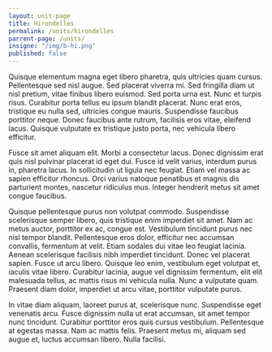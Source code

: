 ```yaml
---
layout: unit-page
title: Hirondelles
permalink: /units/hirondelles
parrent-page: /units/
insigne: "/img/b-hi.png"
published: false
---
```


Quisque elementum magna eget libero pharetra, quis ultricies quam cursus. Pellentesque sed nisl augue. Sed placerat viverra mi. Sed fringilla diam ut nisl pretium, vitae finibus libero euismod. Sed porta urna est. Nunc et turpis risus. Curabitur porta tellus eu ipsum blandit placerat. Nunc erat eros, tristique eu nulla sed, ultricies congue mauris. Suspendisse faucibus porttitor neque. Donec faucibus ante rutrum, facilisis eros vitae, eleifend lacus. Quisque vulputate ex tristique justo porta, nec vehicula libero efficitur.

Fusce sit amet aliquam elit. Morbi a consectetur lacus. Donec dignissim erat quis nisl pulvinar placerat id eget dui. Fusce id velit varius, interdum purus in, pharetra lacus. In sollicitudin ut ligula nec feugiat. Etiam vel massa ac sapien efficitur rhoncus. Orci varius natoque penatibus et magnis dis parturient montes, nascetur ridiculus mus. Integer hendrerit metus sit amet congue faucibus.

Quisque pellentesque purus non volutpat commodo. Suspendisse scelerisque semper libero, quis tristique enim imperdiet sit amet. Nam ac metus auctor, porttitor ex ac, congue est. Vestibulum tincidunt purus nec nisl tempor blandit. Pellentesque eros dolor, efficitur nec accumsan convallis, fermentum at velit. Etiam sodales dui vitae leo feugiat lacinia. Aenean scelerisque facilisis nibh imperdiet tincidunt. Donec vel placerat sapien. Fusce ut arcu libero. Quisque leo enim, vestibulum eget volutpat et, iaculis vitae libero. Curabitur lacinia, augue vel dignissim fermentum, elit elit malesuada tellus, ac mattis risus mi vehicula nulla. Nunc a vulputate quam. Praesent diam dolor, imperdiet ut arcu vitae, porttitor vulputate purus.

In vitae diam aliquam, laoreet purus at, scelerisque nunc. Suspendisse eget venenatis arcu. Fusce dignissim nulla ut erat accumsan, sit amet tempor nunc tincidunt. Curabitur porttitor eros quis cursus vestibulum. Pellentesque at egestas massa. Nam ac mattis felis. Praesent metus mi, aliquam sed augue et, luctus accumsan libero. Nulla facilisi.
